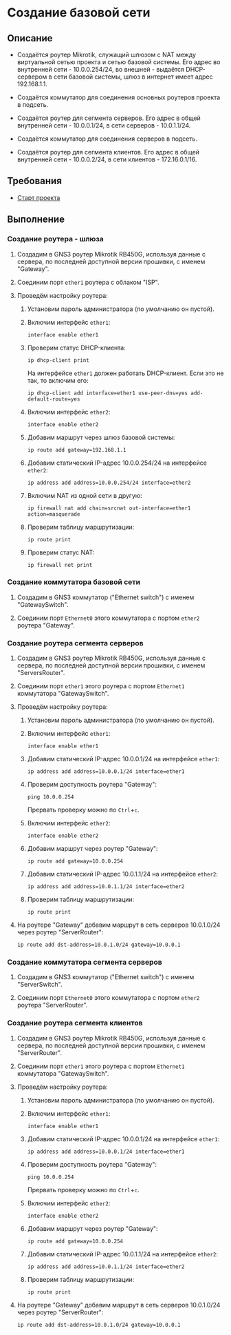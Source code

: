 # Создание базовой сети

## Описание

* Создаётся роутер Mikrotik, служащий шлюзом с NAT между виртуальной сетью проекта и сетью базовой системы. Его адрес во внутренней сети - 10.0.0.254/24, во внешней - выдаётся DHCP-сервером в сети базовой системы, шлюз в интернет имеет адрес 192.168.1.1.

* Создаётся коммутатор для соединения основных роутеров проекта в подсеть.

* Создаётся роутер для сегмента серверов. Его адрес в общей внутренней сети - 10.0.0.1/24, в сети серверов - 10.0.1.1/24.

* Создаётся коммутатор для соединения серверов  в подсеть.

* Создаётся роутер для сегмента клиентов. Его адрес в общей внутренней сети - 10.0.0.2/24, в сети клиентов - 172.16.0.1/16.

## Требования

* [Старт проекта](start.md)

## Выполнение

### Создание роутера - шлюза

1. Создадим в GNS3 роутер Mikrotik RB450G, используя данные с сервера, по последней доступной версии прошивки, с именем "Gateway".

2. Соединим порт `ether1` роутера с облаком "ISP".

3. Проведём настройку роутера:

    1) Установим пароль администратора (по умолчанию он пустой).

    2) Включим интерфейс `ether1`:

        ```mikrotik
        interface enable ether1
        ```

    3) Проверим статус DHCP-клиента:

        ```mikrotik
        ip dhcp-client print
        ```

        На интерфейсе `ether1` должен работать DHCP-клиент. Если это не так, то включим его:  

        ```mikrotik
        ip dhcp-client add interface=ether1 use-peer-dns=yes add-default-route=yes
        ```

    4) Включим интерфейс `ether2`:

        ```mikrotik
        interface enable ether2
        ```

    5) Добавим маршрут через шлюз базовой системы:

        ```mikrotik
        ip route add gateway=192.168.1.1
        ```

    6) Добавим статический IP-адрес 10.0.0.254/24 на интерфейсе `ether2`:

        ```mikrotik
        ip address add address=10.0.0.254/24 interface=ether2
        ```

    7) Включим NAT из одной сети в другую:

        ```mikrotik
        ip firewall nat add chain=srcnat out-interface=ether1 action=masquerade
        ```

    8) Проверим таблицу маршрутизации:

        ```mikrotik
        ip route print
        ```

    9) Проверим статус NAT:

        ```mikrotik
        ip firewall net print
        ```

### Создание коммутатора базовой сети

1. Создадим в GNS3 коммутатор ("Ethernet switch") с именем "GatewaySwitch".

2. Соединим порт `Ethernet0` этого коммутатора с портом `ether2` роутера "Gateway".

### Создание роутера сегмента серверов

1. Создадим в GNS3 роутер Mikrotik RB450G, используя данные с сервера, по последней доступной версии прошивки, с именем "ServersRouter".

2. Соединим порт `ether1` этого роутера с портом `Ethernet1` коммутатора "GatewaySwitch".

3. Проведём настройку роутера:

    1) Установим пароль администратора (по умолчанию он пустой).
    2) Включим интерфейс `ether1`:

        ```mikrotik
        interface enable ether1
        ```

    3) Добавим статический IP-адрес 10.0.0.1/24 на интерфейсе `ether1`:

        ```mikrotik
        ip address add address=10.0.0.1/24 interface=ether1
        ```

    4) Проверим доступность роутера "Gateway":

        ```mikrotik
        ping 10.0.0.254
        ```

        Прервать проверку можно по `Ctrl`+`c`.  

    5) Включим интерфейс `ether2`:

        ```mikrotik
        interface enable ether2
        ```

    6) Добавим маршрут через роутер "Gateway":

        ```mikrotik
        ip route add gateway=10.0.0.254
        ```

    7) Добавим статический IP-адрес 10.0.1.1/24 на интерфейсе `ether2`:

        ```mikrotik
        ip address add address=10.0.1.1/24 interface=ether2
        ```

    8) Проверим таблицу маршрутизации:

        ```mikrotik
        ip route print
        ```

4. На роутере "Gateway" добавим маршрут в сеть серверов 10.0.1.0/24 через роутер "ServerRouter":

    ```mikrotik
    ip route add dst-address=10.0.1.0/24 gateway=10.0.0.1
    ```

### Создание коммутатора сегмента серверов

1. Создадим в GNS3 коммутатор ("Ethernet switch") с именем "ServerSwitch".

2. Соединим порт `Ethernet0` этого коммутатора с портом `ether2` роутера "ServerRouter".

### Создание роутера сегмента клиентов

1. Создадим в GNS3 роутер Mikrotik RB450G, используя данные с сервера, по последней доступной версии прошивки, с именем "ServerRouter".
2. Соединим порт `ether1` этого роутера с портом `Ethernet1` коммутатора "GatewaySwitch".
3. Проведём настройку роутера:

    1) Установим пароль администратора (по умолчанию он пустой).
    2) Включим интерфейс `ether1`:

        ```mikrotik
        interface enable ether1
        ```

    3) Добавим статический IP-адрес 10.0.0.1/24 на интерфейсе `ether1`:

        ```mikrotik
        ip address add address=10.0.0.1/24 interface=ether1
        ```

    4) Проверим доступность роутера "Gateway":

        ```mikrotik
        ping 10.0.0.254
        ```

        Прервать проверку можно по `Ctrl`+`c`.  

    5) Включим интерфейс `ether2`:

        ```mikrotik
        interface enable ether2
        ```

    6) Добавим маршрут через роутер "Gateway":

        ```mikrotik
        ip route add gateway=10.0.0.254
        ```

    7) Добавим статический IP-адрес 10.0.1.1/24 на интерфейсе `ether2`:

        ```mikrotik
        ip address add address=10.0.1.1/24 interface=ether2
        ```

    8) Проверим таблицу маршрутизации:

        ```mikrotik
        ip route print
        ```

4. На роутере "Gateway" добавим маршрут в сеть серверов 10.0.1.0/24 через роутер "ServerRouter":

    ```mikrotik
    ip route add dst-address=10.0.1.0/24 gateway=10.0.0.1
    ```
